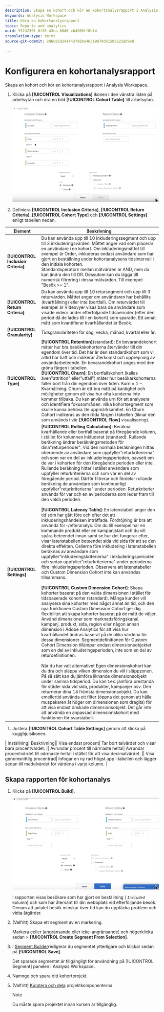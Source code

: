 ```yaml
---
description: Skapa en kohort och kör en kohortanalysrapport i Analysis Workspace.
keywords: Analysis Workspace
title: Köra en kohortanalysrapport
topic: Reports and analytics
uuid: 5574230f-8f35-43ea-88d6-cb4960ff0bf4
translation-type: tm+mt
source-git-commit: 8d6685d241443798be46c19d70d8150d222ab9e8

---
```



# Konfigurera en kohortanalysrapport

Skapa en kohort och kör en kohortanalysrapport i Analysis Workspace.

1. Klicka på **[!UICONTROL Visualizations]** ikonen i den vänstra listen på arbetsytan och dra en bild **[!UICONTROL Cohort Table]** till arbetsytan.

   ![](assets/cohort-table.png)

1. Definiera **[!UICONTROL Inclusion Criteria]**, **[!UICONTROL Return Criteria]**, **[!UICONTROL Cohort Type]** och **[!UICONTROL Settings]** enligt tabellen nedan.

| Element | Beskrivning |
|--- |--- |
| **[!UICONTROL Inclusion Criteria]** | Du kan använda upp till 10 inkluderingssegment och upp till 3 inkluderingsvärden. Måttet anger vad som placerar en användare i en kohort. Om inkluderingsmåttet till exempel är Order, inkluderas endast användare som har gjort en beställning under kohortanalysens tidsintervall i den initiala kohorten.<br>Standardoperatorn mellan mätvärden är AND, men du kan ändra den till OR. Dessutom kan du lägga till numerisk filtrering i dessa mätvärden. Till exempel: &quot;Besök >= 1&quot;.</br> |
| **[!UICONTROL Return Criteria]** | Du kan använda upp till 10 retursegment och upp till 3 returvärden. Måttet anger om användaren har behållits (kvarhållning) eller inte (bortfall). Om returvärdet till exempel är Videovyer visas bara de användare som visade videor under efterföljande tidsperioder (efter den period då de lades till i en kohort) som sparade. Ett annat mått som kvantifierar kvarhållandet är Besök. |
| **[!UICONTROL Granularity]** | Tidsgranulariteten för dag, vecka, månad, kvartal eller år. |
| **[!UICONTROL Type]** | **[!UICONTROL Retention]**(standard): En bevarandekohort mäter hur bra besökskohorterna återvänder till din egendom över tid. Det här är den standardkohort som vi alltid har haft och indikerar återkomst och upprepning av användarbeteende. En bevarandekohort anges med den gröna färgen i tabellen.<br>**[!UICONTROL Churn]**: En bortfallskohort (kallas även&quot;attrition&quot; eller&quot;utfall&quot;) mäter hur besökarkohorterna faller bort från din egendom över tiden. Kurn = 1 - Kvarhållning. Churn är ett bra mått på kantighet och möjligheter genom att visa hur ofta kunderna inte kommer tillbaka. Du kan använda urn för att analysera och identifiera fokusområden: vilka kohortsegment som skulle kunna behöva lite uppmärksamhet. En Churn Cohort indikeras av den röda färgen i tabellen (liknar den som används i vår **[!UICONTROL Flow]** visualisering).</br> |
| **[!UICONTROL Settings]** | **[!UICONTROL Rolling Calculation]**: Beräkna kvarhållande eller bortfall baserat på föregående kolumn, i stället för kolumnen Inkluderat (standard). Rullande beräkning ändrar beräkningsmetoden för dina&quot;returperioder&quot;. Vid den normala beräkningen hittas oberoende av användare som uppfyller&quot;returkriterierna&quot; och som var en del av inkluderingsperioden, oavsett om de var i kohorten för den föregående perioden eller inte. Rullande beräkning hittar i stället användare som uppfyller returkriterierna och som var en del av föregående period. Därför filtrerar och fördelar rullande beräkning de användare som kontinuerligt uppfyller&quot;returkriterierna&quot; under perioden. Returkriterier används för var och en av perioderna som leder fram till den valda perioden. </br><br>**[!UICONTROL Latency Table]**: En latenstabell anger den tid som har gått före och efter det att inkluderingshändelsen inträffade. Fördröjning är bra att använda för-/efteranalys. Om du till exempel har en kommande produkt eller en kampanjstart och du vill spåra beteendet innan samt se hur det fungerar efter, visar latenstabellen beteendet sida vid sida för att se den direkta effekten. Cellerna före inkludering i latenstabellen beräknas av användare som uppfyller&quot;inkluderingskriterierna&quot; i inkluderingsperioden och sedan uppfyller&quot;returkriterierna&quot; under perioderna före inkluderingsperioden. Observera att latenstabeller och Custom Dimension Cohort inte kan användas tillsammans.</br><br>**[!UICONTROL Custom Dimension Cohort]**: Skapa kohorter baserat på den valda dimensionen i stället för tidsbaserade kohorter (standard). Många kunder vill analysera sina kohorter med något annat än tid, och den nya funktionen Custom Dimension Cohort ger dig flexibilitet att skapa kohorter baserat på de mått de väljer. Använd dimensioner som marknadsföringskanal, kampanj, produkt, sida, region eller någon annan dimension i Adobe Analytics för att visa hur kvarhållandet ändras baserat på de olika värdena för dessa dimensioner. Segmentdefinitionen för Custom Cohort Dimension tillämpar endast dimensionsobjektet som en del av inkluderingsperioden, inte som en del av returdefinitionen.</br><br>När du har valt alternativet Egen dimensionskohort kan du dra och släppa vilken dimension du vill i släppzonen. På så sätt kan du jämföra liknande dimensionsobjekt under samma tidsperiod. Du kan t.ex. jämföra prestanda för städer sida vid sida, produkter, kampanjer osv. Den returnerar dina 14 främsta dimensionsobjekt. Du kan emellertid använda ett filter (öppna det genom att hålla muspekaren åt höger om dimensionen som dragits) för att visa endast önskade dimensionsobjekt. Det går inte att använda en anpassad dimensionskohort med funktionen för svarstabell.</br> |

1. Justera **[!UICONTROL Cohort Table Settings]** genom att klicka på kugghjulsikonen.

| Inställning| Beskrivning|| Visa endast procent| Tar bort talvärdet och visar bara procentvärdet. || Avrundar procent till närmaste heltal| Avrundar procentvärdet till närmaste heltal i stället för att visa decimalvärdet. || Visa genomsnittlig procentrad| Infogar en ny rad högst upp i tabellen och lägger sedan till medelvärdet för värdena i varje kolumn. |

## Skapa rapporten för kohortanalys

1. Klicka på **[!UICONTROL Build]**.

   ![Stegresultat](assets/cohort-report.png)

   I rapporten visas besökare som har gjort en beställning ( *`Included`* kolumn) och som har återvänt till din webbplats vid efterföljande besök. Genom att antalet besök minskar över tid kan du upptäcka problem och vidta åtgärder.
1. (Valfritt) Skapa ett segment av en markering.

   Markera celler (angränsande eller icke-angränsande) och högerklicka sedan > **[!UICONTROL Create Segment From Selection]**.

1. I [Segment Builder](/help/components/c-segmentation/c-segmentation-workflow/seg-build.md)redigerar du segmentet ytterligare och klickar sedan på **[!UICONTROL Save]**.

   Det sparade segmentet är tillgängligt för användning på [!UICONTROL Segment] panelen i Analysis Workspace.
1. Namnge och spara ditt kohortprojekt.
1. (Valfritt) [Kuratera och dela](/help/analyze/analysis-workspace/curate-share/curate.md) projektkomponenterna.

   >[!NOTE]
   >
   >Du måste spara projektet innan kursen är tillgänglig.

